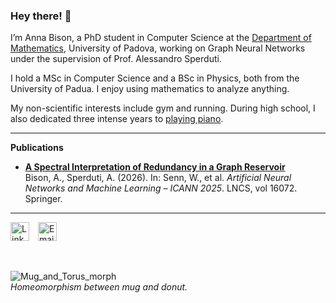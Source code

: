 ### Hey there! 👋

I’m Anna Bison, a PhD student in Computer Science at the [Department of Mathematics](https://www.math.unipd.it), University of Padova, working on Graph Neural Networks under the supervision of Prof. Alessandro Sperduti.

I hold a MSc in Computer Science and a BSc in Physics, both from the University of Padua. I enjoy using mathematics to analyze anything.

My non-scientific interests include gym and running. During high school, I also dedicated three intense years to [playing piano](https://www.youtube.com/watch?v=EzEqQUG-qkw).

---

**Publications**

*   [**A Spectral Interpretation of Redundancy in a Graph Reservoir**](https://doi.org/10.1007/978-3-032-04552-2_19)  
    Bison, A., Sperduti, A. (2026). In: Senn, W., et al. *Artificial Neural Networks and Machine Learning – ICANN 2025*. LNCS, vol 16072. Springer.

---

<a href="https://www.linkedin.com/in/annabison" target="_blank" style="margin-right: 10px;"><img src="https://cdn.jsdelivr.net/npm/simple-icons@v3/icons/linkedin.svg" alt="LinkedIn" width="30" height="30"></a>
<a href="mailto:anna.bison@pm.me" target="_blank"><img src="https://cdn.jsdelivr.net/npm/simple-icons@v3/icons/mail-dot-ru.svg" alt="Email" width="30" height="30"></a>

<br>

![Mug_and_Torus_morph](https://upload.wikimedia.org/wikipedia/commons/2/26/Mug_and_Torus_morph.gif)  
_Homeomorphism between mug and donut._
